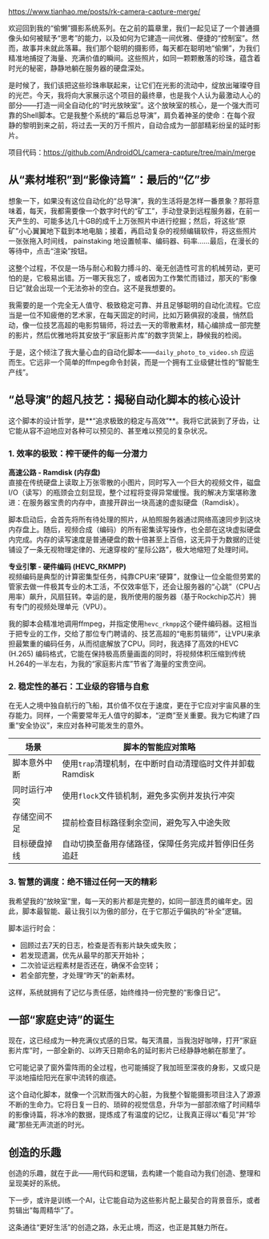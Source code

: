 https://www.tianhao.me/posts/rk-camera-capture-merge/

欢迎回到我的“偷懒”摄影系统系列。在之前的篇章里，我们一起见证了一个普通摄像头如何被赋予“思考”的能力，以及如何为它建造一间优雅、便捷的“控制室”。然而，故事并未就此落幕。我们那个聪明的摄影师，每天都在聪明地“偷懒”，为我们精准地捕捉了海量、充满价值的瞬间。这些照片，如同一颗颗散落的珍珠，蕴含着时光的秘密，静静地躺在服务器的硬盘深处。

是时候了，我们该把这些珍珠串联起来，让它们在光影的流动中，绽放出璀璨夺目的光芒。今天，我将向大家展示这个项目的最终章，也是我个人认为最激动人心的部分——打造一间全自动化的“时光放映室”。这个放映室的核心，是一个强大而可靠的Shell脚本。它是我整个系统的“幕后总导演”，肩负着神圣的使命：在每个寂静的黎明到来之前，将过去一天的万千照片，自动合成为一部部精彩纷呈的延时影片。

项目代码：https://github.com/AndroidOL/camera-capture/tree/main/merge

## 从“素材堆积”到“影像诗篇”：最后的“亿”步

想象一下，如果没有这位自动化的“总导演”，我的生活将是怎样一番景象？那将意味着，每天，我都需要像一个数字时代的“矿工”，手动登录到远程服务器，在前一天产生的、可能多达几十GB的成千上万张照片中进行挖掘；然后，将这些“原矿”小心翼翼地下载到本地电脑；接着，再启动复杂的视频编辑软件，将这些照片一张张拖入时间线， painstaking 地设置帧率、编码器、码率……最后，在漫长的等待中，点击“渲染”按钮。

这整个过程，不仅是一场与耐心和毅力搏斗的、毫无创造性可言的机械劳动，更可怕的是，它极易出错。万一哪天我忘了，或者因为工作繁忙而错过，那天的“影像日记”就会出现一个无法弥补的空白。这不是我想要的。

我需要的是一个完全无人值守、极致稳定可靠、并且足够聪明的自动化流程。它应当是一位不知疲倦的艺术家，在每天固定的时间，比如万籁俱寂的凌晨，悄然启动，像一位技艺高超的电影剪辑师，将过去一天的零散素材，精心编排成一部完整的影片，然后优雅地将其安放于“家庭影片库”的数字货架上，静候我的检阅。

于是，这个倾注了我大量心血的自动化脚本——`daily_photo_to_video.sh` 应运而生。它远非一个简单的ffmpeg命令封装，而是一个拥有工业级健壮性的“智能生产线”。

## “总导演”的超凡技艺：揭秘自动化脚本的核心设计

这个脚本的设计哲学，是**“追求极致的稳定与高效”**。我将它武装到了牙齿，让它能从容不迫地应对各种可以预见的、甚至难以预见的复杂状况。

### 1. 效率的极致：榨干硬件的每一分潜力

**高速公路 - Ramdisk (内存盘)**  
直接在传统硬盘上读取上万张零散的小图片，同时写入一个巨大的视频文件，磁盘I/O（读写）的瓶颈会立刻显现，整个过程将变得异常缓慢。我的解决方案堪称激进：在服务器宝贵的内存中，直接开辟出一块高速的虚拟硬盘（Ramdisk）。

脚本启动后，会首先将所有待处理的照片，从拍照服务器通过网络高速同步到这块内存盘上。随后，视频合成（编码）的所有密集读写操作，也全部在这块虚拟硬盘内完成。内存的读写速度是普通硬盘的数十倍甚至上百倍，这无异于为数据的迁徙铺设了一条无视物理定律的、光速穿梭的“星际公路”，极大地缩短了处理时间。

**专业引擎 - 硬件编码 (HEVC_RKMPP)**  
视频编码是典型的计算密集型任务，纯靠CPU来“硬算”，就像让一位全能但劳累的管家去做一件极其专业的木工活，不仅效率低下，还会让服务器的“心跳”（CPU占用率）飙升，风扇狂转。幸运的是，我所使用的服务器（基于Rockchip芯片）拥有专门的视频处理单元（VPU）。

我的脚本会精准地调用ffmpeg，并指定使用`hevc_rkmpp`这个硬件编码器。这相当于把专业的工作，交给了那位专门聘请的、技艺高超的“电影剪辑师”，让VPU来承担最繁重的编码任务，从而彻底解放了CPU。同时，我选择了高效的HEVC (H.265) 编码格式，它能在保持极高质量画面的同时，将视频体积压缩到传统H.264的一半左右，为我的“家庭影片库”节省了海量的宝贵空间。

### 2. 稳定性的基石：工业级的容错与自愈

在无人之境中独自航行的飞船，其价值不仅在于速度，更在于它应对宇宙风暴的生存能力。同样，一个需要常年无人值守的脚本，“逆商”至关重要。我为它构建了四重“安全协议”，来应对各种可能发生的意外。

| 场景             | 脚本的智能应对策略 |
|------------------|---------------------|
| 脚本意外中断     | 使用`trap`清理机制，在中断时自动清理临时文件并卸载Ramdisk |
| 同时运行冲突     | 使用`flock`文件锁机制，避免多实例并发执行冲突 |
| 存储空间不足     | 提前检查目标路径剩余空间，避免写入中途失败 |
| 目标硬盘掉线     | 自动切换至备用存储路径，保障任务完成并暂停旧任务追赶 |

### 3. 智慧的调度：绝不错过任何一天的精彩

我希望我的“放映室”里，每一天的影片都是完整的，如同一部连贯的编年史。因此，脚本最智能、最让我引以为傲的部分，在于它那近乎偏执的“补全”逻辑。

脚本运行时会：

- 回顾过去7天的日志，检查是否有影片缺失或失败；
- 若发现遗漏，优先从最早的那天开始补；
- 二次验证远程素材是否还在，确保不会空转；
- 若全部完整，才处理“昨天”的新素材。

这样，系统就拥有了记忆与责任感，始终维持一份完整的“影像日记”。

## 一部“家庭史诗”的诞生

现在，这已经成为一种充满仪式感的日常。每天清晨，当我泡好咖啡，打开“家庭影片库”时，一部全新的、以昨天日期命名的延时影片已经静静地躺在那里了。

它可能记录了窗外雷阵雨的全过程，也可能捕捉了我加班至深夜的身影，又或只是平淡地描绘阳光在家中流转的痕迹。

这个自动化脚本，就像一个沉默而强大的心脏，为我整个智能摄影项目注入了源源不断的生命力。它将日复一日的、琐碎的视觉信息，升华为一部部浓缩了时间精华的影像诗篇，将冰冷的数据，提炼成了有温度的记忆，让我真正得以“看见”并“珍藏”那些无声流逝的时光。

## 创造的乐趣

创造的乐趣，就在于此——用代码和逻辑，去构建一个能自动为我们创造、整理和呈现美好的系统。

下一步，或许是训练一个AI，让它能自动为这些影片配上最契合的背景音乐，或者剪辑出“每周精华”了。

这条通往“更好生活”的创造之路，永无止境，而这，也正是其魅力所在。
